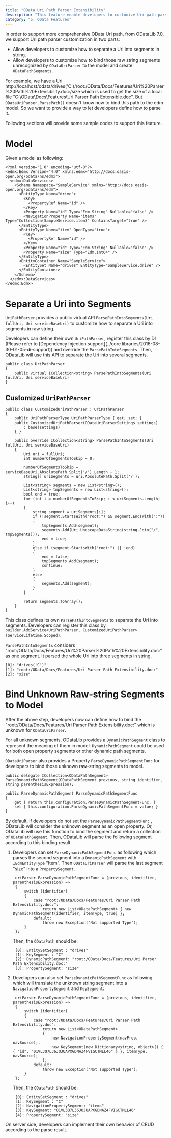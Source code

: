 ```yaml
---
title: "OData Uri Path Parser Extensibility"
description: "This feature enable developers to customize Uri path parser"
category: "5. OData Features"
---
```


In order to support more comprehensive OData Uri path, from ODataLib 7.0, we support Uri path parser customization in two parts:

-   Allow developers to customize how to separate a Uri into segments in string.
-   Allow developers to customize how to bind those raw string segments unrecognized by `ODataUriParser` to the model and create `ODataPathSegments`.

For example, we have a Uri http://localhost/odata/drives('C')/root:/OData/Docs/Features/Uri%20Parser%20Path%20Extensibility.doc:/size which is used to get the size of a local file "C:\OData\Docs\Features\Uri Parser Path Extensible.doc". But `ODataUriParser.ParsePath()` doesn't know how to bind this path to the edm model. So we want to provide a way to let developers define how to parse it.

Following sections will provide some sample codes to support this feature.


# Model #

Given a model as following:

```
<?xml version="1.0" encoding="utf-8"?>
<edmx:Edmx Version="4.0" xmlns:edmx="http://docs.oasis-open.org/odata/ns/edmx">
  <edmx:DataServices>
    <Schema Namespace="SampleService" xmlns="http://docs.oasis-open.org/odata/ns/edm">
      <EntityType Name="drive">
        <Key>
          <PropertyRef Name="id" />
        </Key>
        <Property Name="id" Type="Edm.String" Nullable="false" />
        <NavigationProperty Name="items" Type="Collection(SampleService.item)" ContainsTarget="true" />
      </EntityType>
      <EntityType Name="item" OpenType="true">
        <Key>
          <PropertyRef Name="id" />
        </Key>
        <Property Name="id" Type="Edm.String" Nullable="false" />
        <Property Name="size" Type="Edm.Int64" />
      </EntityType>
      <EntityContainer Name="SampleService">
        <EntitySet Name="drives" EntityType="SampleService.drive" />
      </EntityContainer>
    </Schema>
  </edmx:DataServices>
</edmx:Edmx>
```

# Separate a Uri into Segments #

`UriPathParser` provides a public virtual API `ParsePathIntoSegments(Uri fullUri, Uri serviceBaseUri)` to customize how to separate a Uri into segments in raw string.

Developers can define their own `UriPathParser`, register this class by DI (Please refer to  [Dependency Injection support](../core libraries/2016-08-30-01-05-di-support)) and override the `ParsePathIntoSegments`. Then, ODataLib will use this API to separate the Uri into several segments.

    public class UriPathParser
    {
        public virtual ICollection<string> ParsePathIntoSegments(Uri fullUri, Uri serviceBaseUri)
    }

## Customized `UriPathParser` #
 
    public class CustomizedUriPathParser : UriPathParser
    {
        public UriPathParserType UriPathParserType { get; set; }
        public CustomizedUriPathParser(ODataUriParserSettings settings)
            : base(settings)
        { }

        public override ICollection<string> ParsePathIntoSegments(Uri fullUri, Uri serviceBaseUri)
        {
            Uri uri = fullUri;
            int numberOfSegmentsToSkip = 0;

            numberOfSegmentsToSkip = serviceBaseUri.AbsolutePath.Split('/').Length - 1;
            string[] uriSegments = uri.AbsolutePath.Split('/');

            List<string> segments = new List<string>();
            List<string> tmpSegments = new List<string>();
            bool end = true;
            for (int i = numberOfSegmentsToSkip; i < uriSegments.Length; i++)
            {
                string segment = uriSegments[i];
                if (!segment.StartsWith("root:") && segment.EndsWith(":"))
                {
                    tmpSegments.Add(segment);
                    segments.Add(Uri.UnescapeDataString(string.Join("/", tmpSegments)));
                    end = true;
                }
                else if (segment.StartsWith("root:") || !end)
                {
                    end = false;
                    tmpSegments.Add(segment);
                    continue;
                }
                else
                {
                    segments.Add(segment);
                }
            }

            return segments.ToArray();
        }
    }

This class defines its own `ParsePathIntoSegments` to separate the Uri into segments. Developers can register this class by `builder.AddService<UriPathParser, CustomizedUriPathParser>(ServiceLifetime.Scoped)`. 

`ParsePathIntoSegments` considers "root:/OData/Docs/Features/Uri%20Parser%20Path%20Extensibility.doc:" as one segment. It parsed the whole Uri into three segments in string.

    [0]: "drives('C')"
    [1]: "root:/OData/Docs/Features/Uri Parser Path Extensibility.doc:"
    [2]: "size"

# Bind Unknown Raw-string Segments to Model #

After the above step, developers now can define how to bind the  "root:/OData/Docs/Features/Uri Parser Path Extensibility.doc:" which is unknown for `ODataUriParser`.

For all unknown segments, ODataLib provides a `DynamicPathSegment` class to represent the meaning of them in model. `DynamicPathSegment` could be used for both open property segments or other dynamic path segments.

`ODataUriParser` also provides a Property `ParseDynamicPathSegmentFunc` for developers to bind those unknown raw-string segments to model.

    public delegate ICollection<ODataPathSegment> ParseDynamicPathSegment(ODataPathSegment previous, string identifier, string parenthesisExpression);

    public ParseDynamicPathSegment ParseDynamicPathSegmentFunc
    {
        get { return this.configuration.ParseDynamicPathSegmentFunc; }
        set { this.configuration.ParseDynamicPathSegmentFunc = value; }
    }

By default, if developers do not set the `ParseDynamicPathSegmentFunc` , ODataLib will consider the unknown segment as an open property. Or, ODataLib will use this function to bind the segment and return a collection of `ODataPathSegment`. Then, ODataLib will parse the following segment according to this binding result.

1. Developers can set `ParseDynamicPathSegmentFunc` as following which parses the second segment into a `DynamicPathSegment` with `IEdmEntityType` "Item". Then `ODataUriParser` will parse the last segment "size" into a `PropertySegment`.

	    uriParser.ParseDynamicPathSegmentFunc = (previous, identifier, parenthesisExpression) =>
	    {
	        switch (identifier)
	        {
	            case "root:/OData/Docs/Features/Uri Parser Path Extensibility.doc:":
	                return new List<ODataPathSegment> { new DynamicPathSegment(identifier, itemType, true) };
	            default:
	                throw new Exception("Not supported Type");
	        }
	    };

    Then, the `ODataPath` should be:

	    [0]: EntitySetSegment : "drives"
	    [1]: KeySegment : "C"
	    [2]: DynamicPathSegment: "root:/OData/Docs/Features/Uri Parser Path Extensibility.doc:"
	    [3]: PropertySegment: "size"

2. Developers can also set `ParseDynamicPathSegmentFunc` as following which will translate the unknown string segment into a `NavigationPropertySegment` and `KeySegment`:

	    uriParser.ParseDynamicPathSegmentFunc = (previous, identifier, parenthesisExpression) =>
	    {
	        switch (identifier)
	        {
	            case "root:/OData/Docs/Features/Uri Parser Path Extensibility.doc":
	                return new List<ODataPathSegment>
	                {
	                    new NavigationPropertySegment(navProp, navSource);,
	                    new KeySegment(new Dictionary<string, object>() { { "id", "01VL3Q7L36JOJUAPXGDNAZ4FVIGCTMLL46" } }, itemType, navSource);
	                };
	            default:
	                throw new Exception("Not supported Type");
	        }
	    };

    Then, the `ODataPath` should be:

	    [0]: EntitySetSegment : "drives"
	    [1]: KeySegment : "C"
	    [2]: NavigationPropertySegment: "items"
	    [3]: KeySegment: "01VL3Q7L36JOJUAPXGDNAZ4FVIGCTMLL46"
	    [4]: PropertySegment: "size"


On server side, developers can implement their own behavior of CRUD according to the parse result.
